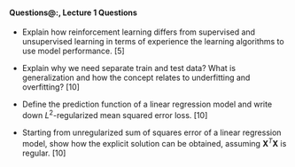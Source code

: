 #### Questions@:, Lecture 1 Questions

- Explain how reinforcement learning differs from supervised and unsupervised
  learning in terms of experience the learning algorithms to use model
  performance. [5]

- Explain why we need separate train and test data? What is generalization and
  how the concept relates to underfitting and overfitting? [10]

- Define the prediction function of a linear regression model and write down
  $L^2$-regularized mean squared error loss. [10]

- Starting from unregularized sum of squares error of a linear regression model,
  show how the explicit solution can be obtained, assuming
  $\boldsymbol X^T \boldsymbol X$ is regular. [10]
